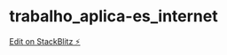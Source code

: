# trabalho_aplica-es_internet

[Edit on StackBlitz ⚡️](https://stackblitz.com/edit/web-platform-ozcxwc)